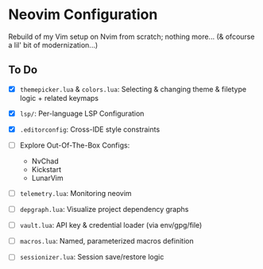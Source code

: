 # Neovim Configuration
Rebuild of my Vim setup on Nvim from scratch; nothing more...
(& ofcourse a lil' bit of modernization...)

## To Do
- [x] `themepicker.lua` & `colors.lua`: Selecting & changing theme & filetype logic + related keymaps

- [x] `lsp/`: Per-language LSP Configuration

- [x] `.editorconfig`: Cross-IDE style constraints

- [ ] Explore Out-Of-The-Box Configs:
  - NvChad
  - Kickstart
  - LunarVim

- [ ] `telemetry.lua`: Monitoring neovim

- [ ] `depgraph.lua`: Visualize project dependency graphs

- [ ] `vault.lua`: API key & credential loader (via env/gpg/file)

- [ ] `macros.lua`: Named, parameterized macros definition

- [ ] `sessionizer.lua`: Session save/restore logic
